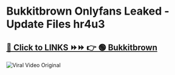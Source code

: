 
 # Bukkitbrown Onlyfans Leaked - Update Files hr4u3

## <h2><a href="https://clipsfans.com/Bukkitbrown&ref=git">🔗 Click to LINKS ⏩⏩ 👉 🟢 Bukkitbrown </a></h2>

<a href="https://clipsfans.com/Bukkitbrown&ref=git" rel="nofollow" data-target="animated-image.originalLink"><img src="https://i.ibb.co.com/xMMVF88/686577567.gif" alt="Viral Video Original" style="max-width: 100%; display: inline-block;" data-target="animated-image.originalImage"></a>


